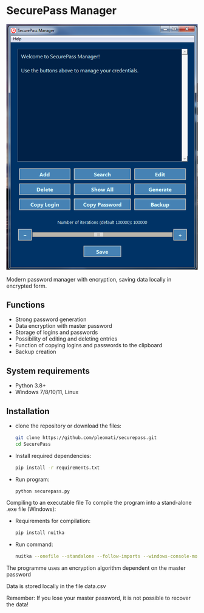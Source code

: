 # SecurePass Manager

![Application Screenshot](securepass.png) <!-- Add a screenshot if available -->

Modern password manager with encryption, saving data locally in encrypted form.

## Functions
- Strong password generation
- Data encryption with master password
- Storage of logins and passwords
- Possibility of editing and deleting entries
- Function of copying logins and passwords to the clipboard
- Backup creation

## System requirements
- Python 3.8+
- Windows 7/8/10/11, Linux

## Installation

- clone the repository or download the files:
   ```bash
   git clone https://github.com/pleomati/securepass.git
   cd SecurePass

- Install required dependencies:

   ```bash
   pip install -r requirements.txt

- Run program:

   ```bash
   python securepass.py

Compiling to an executable file
To compile the program into a stand-alone .exe file (Windows):

- Requirements for compilation:
    
    ```bash
    pip install nuitka

- Run command:

    ```bash
    nuitka --onefile --standalone --follow-imports --windows-console-mode=disable --windows-icon-from-ico=icon.ico --include-data-files=C:\Path\to\Icon\icon.ico=icon.ico --enable-plugin=tk-inter --include-package=pandas --enable-plugin=pylint-warnings SecurePass.py

The programme uses an encryption algorithm dependent on the master password

Data is stored locally in the file data.csv

Remember: If you lose your master password, it is not possible to recover the data!

